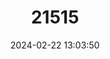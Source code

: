 ---
title: "21515"
category: "Gerbilliscus kempi"
draft: false
date: 2024-02-22 13:03:50
languages:
  English: ["Northern Savanna Gerbil", "Kemp's Gerbil"]
---